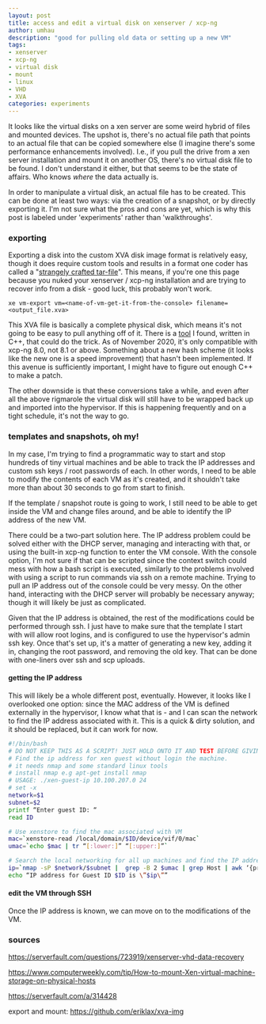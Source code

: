 ```yaml
---
layout: post
title: access and edit a virtual disk on xenserver / xcp-ng
author: umhau
description: "good for pulling old data or setting up a new VM"
tags: 
- xenserver
- xcp-ng
- virtual disk
- mount
- linux
- VHD
- XVA
categories: experiments
---
```


It looks like the virtual disks on a xen server are some weird hybrid of files and mounted devices. The upshot is, there's no actual file path that points to an actual file that can be copied somewhere else (I imagine there's some performance enhancements involved). I.e., if you pull the drive from a xen server installation and mount it on another OS, there's no virtual disk file to be found. I don't understand it either, but that seems to be the state of affairs. Who knows _where_ the data actually is.

In order to manipulate a virtual disk, an actual file has to be created. This can be done at least two ways: via the creation of a snapshot, or by directly exporting it. I'm not sure what the pros and cons are yet, which is why this post is labeled under 'experiments' rather than 'walkthroughs'.

### exporting

Exporting a disk into the custom XVA disk image format is relatively easy, though it does require custom tools and results in a format one coder has called a "[strangely crafted tar-file](https://github.com/eriklax/xva-img)". This means, if you're one this page because you nuked your xenserver / xcp-ng installation and are trying to recover info from a disk - good luck, this probably won't work.

```
xe vm-export vm=<name-of-vm-get-it-from-the-console> filename=<output_file.xva>
```

This XVA file is basically a complete physical disk, which means it's not going to be easy to pull anything off of it.  There is a [tool](https://github.com/eriklax/xva-img) I found, written in C++, that could do the trick.  As of November 2020, it's only compatible with xcp-ng 8.0, not 8.1 or above. Something about a new hash scheme (it looks like the new one is a speed improvement) that hasn't been implemented. If this avenue is sufficiently important, I might have to figure out enough C++ to make a patch.

The other downside is that these conversions take a while, and even after all the above rigmarole the virtual disk will still have to be wrapped back up and imported into the hypervisor. If this is happening frequently and on a tight schedule, it's not the way to go.

### templates and snapshots, oh my!

In my case, I'm trying to find a programmatic way to start and stop hundreds of tiny virtual machines and be able to track the IP addresses and custom ssh keys / root passwords of each.  In other words, I need to be able to modify the contents of each VM as it's created, and it shouldn't take more than about 30 seconds to go from start to finish.

If the template / snapshot route is going to work, I still need to be able to get inside the VM and change files around, and be able to identify the IP address of the new VM.  

There could be a two-part solution here. The IP address problem could be solved either with the DHCP server, managing and interacting with that, or using the built-in xcp-ng function to enter the VM console. With the console option, I'm not sure if that can be scripted since the context switch could mess with how a bash script is executed, similarly to the problems involved with using a script to run commands via ssh on a remote machine. Trying to pull an IP address out of the console could be very messy. On the other hand, interacting with the DHCP server will probably be necessary anyway; though it will likely be just as complicated.

Given that the IP address is obtained, the rest of the modifications could be performed through ssh.  I just have to make sure that the template I start with will allow root logins, and is configured to use the hypervisor's admin ssh key.  Once that's set up, it's a matter of generating a new key, adding it in, changing the root password, and removing the old key. That can be done with one-liners over ssh and scp uploads.

#### getting the IP address

This will likely be a whole different post, eventually. However, it looks like I overlooked one option: since the MAC address of the VM is defined externally in the hypervisor, I know what that is - and I can scan the network to find the IP address associated with it.  This is a quick & dirty solution, and it should be replaced, but it can work for now.

```bash 
#!/bin/bash
# DO NOT KEEP THIS AS A SCRIPT! JUST HOLD ONTO IT AND TEST BEFORE GIVING ONE-LINERS
# Find the ip address for xen guest without login the machine.
# it needs nmap and some standard linux tools
# install nmap e.g apt-get install nmap
# USAGE: ./xen-guest-ip 10.100.207.0 24
# set -x
network=$1
subnet=$2
printf “Enter guest ID: “
read ID

# Use xenstore to find the mac associated with VM
mac=`xenstore-read /local/domain/$ID/device/vif/0/mac`
umac=`echo $mac | tr “[:lower:]” “[:upper:]”`

# Search the local networking for all up machines and find the IP address.
ip=`nmap -sP $network/$subnet |  grep -B 2 $umac | grep Host | awk ‘{print $2}’`
echo “IP address for Guest ID $ID is \”$ip\””
```


#### edit the VM through SSH

Once the IP address is known, we can move on to the modifications of the VM.


### sources

https://serverfault.com/questions/723919/xenserver-vhd-data-recovery

https://www.computerweekly.com/tip/How-to-mount-Xen-virtual-machine-storage-on-physical-hosts

https://serverfault.com/a/314428

export and mount: https://github.com/eriklax/xva-img